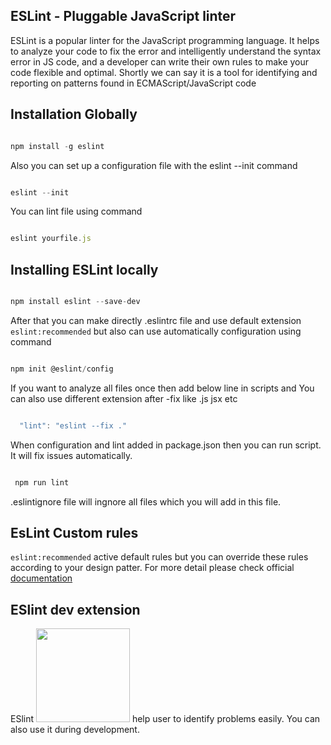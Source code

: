 ## ESLint - Pluggable JavaScript linter

ESLint is a popular linter for the JavaScript programming language. It helps to analyze your code to fix the error and intelligently understand the syntax error in JS code, and a developer can write their own rules to make your code flexible and optimal. Shortly we can say it is a tool for identifying and reporting on patterns found in ECMAScript/JavaScript code

## Installation Globally

```js

npm install -g eslint

```

Also you can set up a configuration file with the eslint --init command

```js

eslint --init

```

You can lint file using command

```js

eslint yourfile.js

```

## Installing ESLint locally

```js

npm install eslint --save-dev

```

After that you can make directly .eslintrc file and use default extension `eslint:recommended` but also can use automatically configuration using command

```js

npm init @eslint/config

```

If you want to analyze all files once then add below line in scripts
and You can also use different extension after -fix like .js jsx etc

```js

  "lint": "eslint --fix ."

```

When configuration and lint added in package.json then you can run script. It will fix issues automatically.

```js

 npm run lint

```

.eslintignore file will ingnore all files which you will add in this file.

## EsLint Custom rules

`eslint:recommended` active default rules but you can override these rules according to your design patter.
For more detail please check official [documentation](https://eslint.org/docs/rules/)

## ESlint dev extension

ESlint <img src="https://dbaeumer.gallerycdn.vsassets.io/extensions/dbaeumer/vscode-eslint/2.2.3/1642067257652/Microsoft.VisualStudio.Services.Icons.Default" width="150"> help user to identify problems easily. You can also use it during development.
